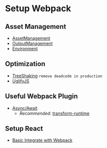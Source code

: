 # Setup Webpack

## Asset Management
  - [AssetManagement](asset_management.md)
  - [OutputManagement](output_management.md)
  - [Environment](setup_dev_prod_env.md)
## Optimization
  - [TreeShaking](tree_shaking.md) `remove deadcode in production`
  - [UglifyJS](uglifyjs.md)
## Useful Webpack Plugin
  - [Async/Await](https://codingitwrong.com/2018/02/05/await-off-my-shoulders.html)
    - *Recommended*: [transform-runtime](https://babeljs.io/docs/en/babel-plugin-transform-runtime#docsNav)
## Setup React
  - [Basic Integrate with Webpack](react.md)